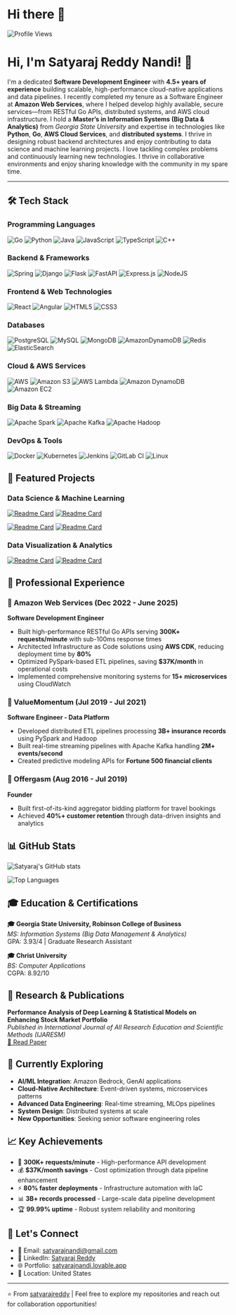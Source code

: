 # Hi there 👋

![Profile Views](https://komarev.com/ghpvc/?username=satyarajreddy&color=blue)

# Hi, I'm Satyaraj Reddy Nandi! 👋

I'm a dedicated **Software Development Engineer** with **4.5+ years of experience** building scalable, high-performance cloud-native applications and data pipelines. I recently completed my tenure as a Software Engineer at **Amazon Web Services**, where I helped develop highly available, secure services—from RESTful Go APIs, distributed systems, and AWS cloud infrastructure. I hold a **Master’s in Information Systems (Big Data & Analytics)** from *Georgia State University* and expertise in technologies like **Python**, **Go**, **AWS Cloud Services**, and **distributed systems**. I thrive in designing robust backend architectures and enjoy contributing to data science and machine learning projects. I love tackling complex problems and continuously learning new technologies. I thrive in collaborative environments and enjoy sharing knowledge with the community in my spare time. 

---

## 🛠️ Tech Stack

### Programming Languages
![Go](https://img.shields.io/badge/go-%2300ADD8.svg?style=for-the-badge&logo=go&logoColor=white) ![Python](https://img.shields.io/badge/python-3670A0?style=for-the-badge&logo=python&logoColor=ffdd54) ![Java](https://img.shields.io/badge/java-%23ED8B00.svg?style=for-the-badge&logo=openjdk&logoColor=white) ![JavaScript](https://img.shields.io/badge/javascript-%23323330.svg?style=for-the-badge&logo=javascript&logoColor=%23F7DF1E) ![TypeScript](https://img.shields.io/badge/typescript-%23007ACC.svg?style=for-the-badge&logo=typescript&logoColor=white) ![C++](https://img.shields.io/badge/c++-%2300599C.svg?style=for-the-badge&logo=c%2B%2B&logoColor=white)

### Backend & Frameworks
![Spring](https://img.shields.io/badge/spring-%236DB33F.svg?style=for-the-badge&logo=spring&logoColor=white) ![Django](https://img.shields.io/badge/django-%23092E20.svg?style=for-the-badge&logo=django&logoColor=white) ![Flask](https://img.shields.io/badge/flask-%23000.svg?style=for-the-badge&logo=flask&logoColor=white) ![FastAPI](https://img.shields.io/badge/FastAPI-005571?style=for-the-badge&logo=fastapi) ![Express.js](https://img.shields.io/badge/express.js-%23404d59.svg?style=for-the-badge&logo=express&logoColor=%2361DAFB) ![NodeJS](https://img.shields.io/badge/node.js-6DA55F?style=for-the-badge&logo=node.js&logoColor=white)

### Frontend & Web Technologies
![React](https://img.shields.io/badge/react-%2320232a.svg?style=for-the-badge&logo=react&logoColor=%2361DAFB) ![Angular](https://img.shields.io/badge/angular-%23DD0031.svg?style=for-the-badge&logo=angular&logoColor=white) ![HTML5](https://img.shields.io/badge/html5-%23E34F26.svg?style=for-the-badge&logo=html5&logoColor=white) ![CSS3](https://img.shields.io/badge/css3-%231572B6.svg?style=for-the-badge&logo=css3&logoColor=white)

### Databases
![PostgreSQL](https://img.shields.io/badge/postgres-%23316192.svg?style=for-the-badge&logo=postgresql&logoColor=white) ![MySQL](https://img.shields.io/badge/mysql-4479A1.svg?style=for-the-badge&logo=mysql&logoColor=white) ![MongoDB](https://img.shields.io/badge/MongoDB-%234ea94b.svg?style=for-the-badge&logo=mongodb&logoColor=white) ![AmazonDynamoDB](https://img.shields.io/badge/Amazon%20DynamoDB-4053D6?style=for-the-badge&logo=Amazon%20DynamoDB&logoColor=white) ![Redis](https://img.shields.io/badge/redis-%23DD0031.svg?style=for-the-badge&logo=redis&logoColor=white) ![ElasticSearch](https://img.shields.io/badge/-ElasticSearch-005571?style=for-the-badge&logo=elasticsearch)

### Cloud & AWS Services
![AWS](https://img.shields.io/badge/AWS-%23FF9900.svg?style=for-the-badge&logo=amazon-aws&logoColor=white) ![Amazon S3](https://img.shields.io/badge/Amazon%20S3-FF9900?style=for-the-badge&logo=amazons3&logoColor=white) ![AWS Lambda](https://img.shields.io/badge/AWS%20Lambda-FF9900?style=for-the-badge&logo=awslambda&logoColor=white) ![Amazon DynamoDB](https://img.shields.io/badge/Amazon%20DynamoDB-4053D6?style=for-the-badge&logo=Amazon%20DynamoDB&logoColor=white) ![Amazon EC2](https://img.shields.io/badge/Amazon%20EC2-FF9900?style=for-the-badge&logo=amazonec2&logoColor=white)

### Big Data & Streaming
![Apache Spark](https://img.shields.io/badge/Apache%20Spark-FDEE21?style=for-the-badge&logo=apachespark&logoColor=black) ![Apache Kafka](https://img.shields.io/badge/Apache%20Kafka-000?style=for-the-badge&logo=apachekafka) ![Apache Hadoop](https://img.shields.io/badge/Apache%20Hadoop-66CCFF?style=for-the-badge&logo=apachehadoop&logoColor=black)

### DevOps & Tools
![Docker](https://img.shields.io/badge/docker-%230db7ed.svg?style=for-the-badge&logo=docker&logoColor=white) ![Kubernetes](https://img.shields.io/badge/kubernetes-%23326ce5.svg?style=for-the-badge&logo=kubernetes&logoColor=white) ![Jenkins](https://img.shields.io/badge/jenkins-%232C5263.svg?style=for-the-badge&logo=jenkins&logoColor=white) ![GitLab CI](https://img.shields.io/badge/gitlab%20ci-%23181717.svg?style=for-the-badge&logo=gitlab&logoColor=white) ![Linux](https://img.shields.io/badge/Linux-FCC624?style=for-the-badge&logo=linux&logoColor=black)

## 🚀 Featured Projects

### Data Science & Machine Learning
[![Readme Card](https://github-readme-stats.vercel.app/api/pin/?username=satyarajreddy&repo=Performance-Analysis-of-Deep-Learning-and-Statistical-Models-on-Enhancing-Stock-Market-Portfolio)](https://github.com/satyarajreddy/Performance-Analysis-of-Deep-Learning-and-Statistical-Models-on-Enhancing-Stock-Market-Portfolio) [![Readme Card](https://github-readme-stats.vercel.app/api/pin/?username=satyarajreddy&repo=Sparkify-Churn-Prediction-using-PySpark)](https://github.com/satyarajreddy/Sparkify-Churn-Prediction-using-PySpark)

[![Readme Card](https://github-readme-stats.vercel.app/api/pin/?username=satyarajreddy&repo=NYC-Airbnb-Analysis-EDA-Price-Prediction)](https://github.com/satyarajreddy/NYC-Airbnb-Analysis-EDA-Price-Prediction) [![Readme Card](https://github-readme-stats.vercel.app/api/pin/?username=satyarajreddy&repo=Graduate-Admissions-Analysis)](https://github.com/satyarajreddy/Graduate-Admissions-Analysis)

### Data Visualization & Analytics
[![Readme Card](https://github-readme-stats.vercel.app/api/pin/?username=satyarajreddy&repo=FordGoBike-Data-Visualisation)](https://github.com/satyarajreddy/FordGoBike-Data-Visualisation) [![Readme Card](https://github-readme-stats.vercel.app/api/pin/?username=satyarajreddy&repo=Wine-Quality-Analysis)](https://github.com/satyarajreddy/Wine-Quality-Analysis)

## 💼 Professional Experience

### 🔹 Amazon Web Services (Dec 2022 - June 2025)
**Software Development Engineer**
- Built high-performance RESTful Go APIs serving **300K+ requests/minute** with sub-100ms response times
- Architected Infrastructure as Code solutions using **AWS CDK**, reducing deployment time by **80%**
- Optimized PySpark-based ETL pipelines, saving **$37K/month** in operational costs
- Implemented comprehensive monitoring systems for **15+ microservices** using CloudWatch

### 🔹 ValueMomentum (Jul 2019 - Jul 2021)  
**Software Engineer - Data Platform**
- Developed distributed ETL pipelines processing **3B+ insurance records** using PySpark and Hadoop
- Built real-time streaming pipelines with Apache Kafka handling **2M+ events/second**
- Created predictive modeling APIs for **Fortune 500 financial clients**

### 🔹 Offergasm (Aug 2016 - Jul 2019)
**Founder**
- Built first-of-its-kind aggregator bidding platform for travel bookings
- Achieved **40%+ customer retention** through data-driven insights and analytics

## 📊 GitHub Stats

![Satyaraj's GitHub stats](https://github-readme-stats.vercel.app/api?username=satyarajreddy&show_icons=true&theme=radical)

![Top Languages](https://github-readme-stats.vercel.app/api/top-langs/?username=satyarajreddy&layout=compact&theme=radical)

## 🎓 Education & Certifications

**🎓 Georgia State University, Robinson College of Business**  
*MS: Information Systems (Big Data Management & Analytics)*  
GPA: 3.93/4 | Graduate Research Assistant

**🎓 Christ University**  
*BS: Computer Applications*  
CGPA: 8.92/10

## 📝 Research & Publications

**Performance Analysis of Deep Learning & Statistical Models on Enhancing Stock Market Portfolio**  
*Published in International Journal of All Research Education and Scientific Methods (IJARESM)*  
[📄 Read Paper](http://www.ijaresm.com/uploaded_files/document_file/Satyaraj_ReddyfaSp.pdf)

## 🌱 Currently Exploring

- **AI/ML Integration**: Amazon Bedrock, GenAI applications
- **Cloud-Native Architecture**: Event-driven systems, microservices patterns  
- **Advanced Data Engineering**: Real-time streaming, MLOps pipelines
- **System Design**: Distributed systems at scale
- **New Opportunities**: Seeking senior software engineering roles

## 📈 Key Achievements

- 🚀 **300K+ requests/minute** - High-performance API development
- 💰 **$37K/month savings** - Cost optimization through data pipeline enhancement
- ⚡ **80% faster deployments** - Infrastructure automation with IaC
- 📊 **3B+ records processed** - Large-scale data pipeline development
- 🏆 **99.99% uptime** - Robust system reliability and monitoring

## 🤝 Let's Connect

- 📧 Email: [satyarajnandi@gmail.com](mailto:satyarajnandi@gmail.com)
- 💼 LinkedIn: [Satyaraj Reddy](https://www.linkedin.com/in/satyarajreddy/)
- 🌐 Portfolio: [satyarajnandi.lovable.app](https://satyarajnandi.lovable.app/)
- 📍 Location: United States

---

⭐ From [satyarajreddy](https://github.com/satyarajreddy) | Feel free to explore my repositories and reach out for collaboration opportunities!
